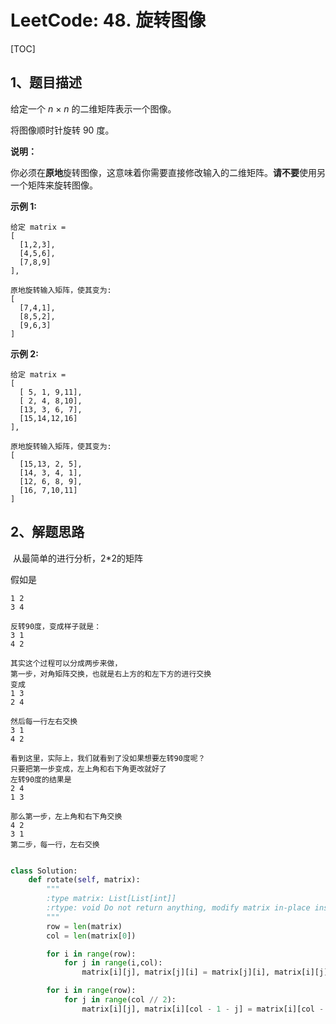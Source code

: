 # LeetCode: 48. 旋转图像

[TOC]



## 1、题目描述



给定一个 *n* × *n* 的二维矩阵表示一个图像。

将图像顺时针旋转 90 度。

**说明：**

你必须在**原地**旋转图像，这意味着你需要直接修改输入的二维矩阵。**请不要**使用另一个矩阵来旋转图像。

**示例 1:**

```
给定 matrix = 
[
  [1,2,3],
  [4,5,6],
  [7,8,9]
],

原地旋转输入矩阵，使其变为:
[
  [7,4,1],
  [8,5,2],
  [9,6,3]
]
```

**示例 2:**

```
给定 matrix =
[
  [ 5, 1, 9,11],
  [ 2, 4, 8,10],
  [13, 3, 6, 7],
  [15,14,12,16]
], 

原地旋转输入矩阵，使其变为:
[
  [15,13, 2, 5],
  [14, 3, 4, 1],
  [12, 6, 8, 9],
  [16, 7,10,11]
]
```





## 2、解题思路

​	从最简单的进行分析，2*2的矩阵

假如是

```
1 2
3 4

反转90度，变成样子就是：
3 1
4 2

其实这个过程可以分成两步来做，
第一步，对角矩阵交换，也就是右上方的和左下方的进行交换
变成
1 3
2 4

然后每一行左右交换
3 1 
4 2

看到这里，实际上，我们就看到了没如果想要左转90度呢？
只要把第一步变成，左上角和右下角更改就好了
左转90度的结果是
2 4
1 3

那么第一步，左上角和右下角交换
4 2
3 1
第二步，每一行，左右交换


```



```python
class Solution:
    def rotate(self, matrix):
        """
        :type matrix: List[List[int]]
        :rtype: void Do not return anything, modify matrix in-place instead.
        """
        row = len(matrix)
        col = len(matrix[0])

        for i in range(row):
            for j in range(i,col):
                matrix[i][j], matrix[j][i] = matrix[j][i], matrix[i][j]

        for i in range(row):
            for j in range(col // 2):
                matrix[i][j], matrix[i][col - 1 - j] = matrix[i][col - 1 - j], matrix[i][j]
```



